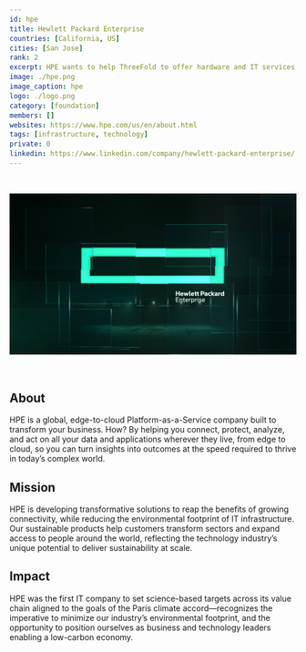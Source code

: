 ```yaml
---
id: hpe
title: Hewlett Packard Enterprise
countries: [California, US]
cities: [San Jose]
rank: 2
excerpt: HPE wants to help ThreeFold to offer hardware and IT services to the community.
image: ./hpe.png
image_caption: hpe
logo: ./logo.png
category: [foundation]
members: []
websites: https://www.hpe.com/us/en/about.html
tags: [infrastructure, technology]
private: 0
linkedin: https://www.linkedin.com/company/hewlett-packard-enterprise/
---
```


<br/>

![hpe](./hpe2.jpg)

<br/>

## About

HPE is a global, edge-to-cloud Platform-as-a-Service company built to transform your business. How? By helping you connect, protect, analyze, and act on all your data and applications wherever they live, from edge to cloud, so you can turn insights into outcomes at the speed required to thrive in today’s complex world.

## Mission

HPE is developing transformative solutions to reap the benefits of growing connectivity, while reducing the environmental footprint of IT infrastructure. Our sustainable products help customers transform sectors and expand access to people around the world, reflecting the technology industry’s unique potential to deliver sustainability at scale.

## Impact

HPE was the first IT company to set science-based targets across its value chain aligned to the goals of the Paris climate accord—recognizes the imperative to minimize our industry’s environmental footprint, and the opportunity to position ourselves as business and technology leaders enabling a low-carbon economy.


